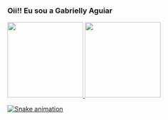 ### Oii!! Eu sou a Gabrielly Aguiar

 <div>
  <a href="https://github.com/gaby-aguiar">
  <img height="170em" src="https://github-readme-stats.vercel.app/api?username=gaby-aguiar&show_icons=true&theme=light&include_all_commits=true count_private=true"/>
  <img height="170em" src="https://github-readme-stats.vercel.app/api/top-langs/?username=gaby-aguiar&layout=compact&langs_count=7&theme=light"/>
</div>
<div> 
 
  ![Snake animation](https://github.com/gaby-aguiar/gaby-aguiar/blob/output/github-contribution-grid-snake.svg)
 
</div>
